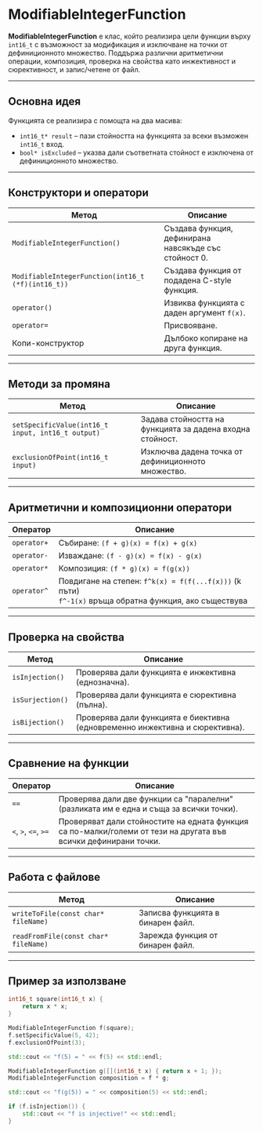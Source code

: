 # ModifiableIntegerFunction

**ModifiableIntegerFunction** е клас, който реализира цели функции върху `int16_t` с възможност за модификация и изключване на точки от дефиниционното множество. Поддържа различни аритметични операции, композиция, проверка на свойства като инжективност и сюрективност, и запис/четене от файл.

---

## Основна идея

Функцията се реализира с помощта на два масива:

- `int16_t* result` – пази стойността на функцията за всеки възможен `int16_t` вход.
- `bool* isExcluded` – указва дали съответната стойност е изключена от дефиниционното множество.

---

## Конструктори и оператори

| Метод | Описание |
|-------|----------|
| `ModifiableIntegerFunction()` | Създава функция, дефинирана навсякъде със стойност 0. |
| `ModifiableIntegerFunction(int16_t (*f)(int16_t))` | Създава функция от подадена C-style функция. |
| `operator()` | Извиква функцията с даден аргумент `f(x)`. |
| `operator=` | Присвояване. |
| Копи-конструктор | Дълбоко копиране на друга функция. |

---

## Методи за промяна

| Метод | Описание |
|-------|----------|
| `setSpecificValue(int16_t input, int16_t output)` | Задава стойността на функцията за дадена входна стойност. |
| `exclusionOfPoint(int16_t input)` | Изключва дадена точка от дефиниционното множество. |

---

## Аритметични и композиционни оператори

| Оператор | Описание |
|----------|----------|
| `operator+` | Събиране: `(f + g)(x) = f(x) + g(x)` |
| `operator-` | Изваждане: `(f - g)(x) = f(x) - g(x)` |
| `operator*` | Композиция: `(f * g)(x) = f(g(x))` |
| `operator^` | Повдигане на степен: `f^k(x) = f(f(...f(x)))` (k пъти) <br> `f^-1(x)` връща обратна функция, ако съществува |

---

## Проверка на свойства

| Метод | Описание |
|-------|----------|
| `isInjection()` | Проверява дали функцията е инжективна (еднозначна). |
| `isSurjection()` | Проверява дали функцията е сюрективна (пълна). |
| `isBijection()` | Проверява дали функцията е биективна (едновременно инжективна и сюрективна). |

---

## Сравнение на функции

| Оператор | Описание |
|----------|----------|
| `==` | Проверява дали две функции са "паралелни" (разликата им е една и съща за всички точки). |
| `<`, `>`, `<=`, `>=` | Проверяват дали стойностите на едната функция са по-малки/големи от тези на другата във всички дефинирани точки. |

---

## Работа с файлове

| Метод | Описание |
|-------|----------|
| `writeToFile(const char* fileName)` | Записва функцията в бинарен файл. |
| `readFromFile(const char* fileName)` | Зарежда функция от бинарен файл. |

---

## Пример за използване

```cpp
int16_t square(int16_t x) {
    return x * x;
}

ModifiableIntegerFunction f(square);
f.setSpecificValue(5, 42);
f.exclusionOfPoint(3);

std::cout << "f(5) = " << f(5) << std::endl;

ModifiableIntegerFunction g([](int16_t x) { return x + 1; });
ModifiableIntegerFunction composition = f * g;

std::cout << "f(g(5)) = " << composition(5) << std::endl;

if (f.isInjection()) {
    std::cout << "f is injective!" << std::endl;
}
